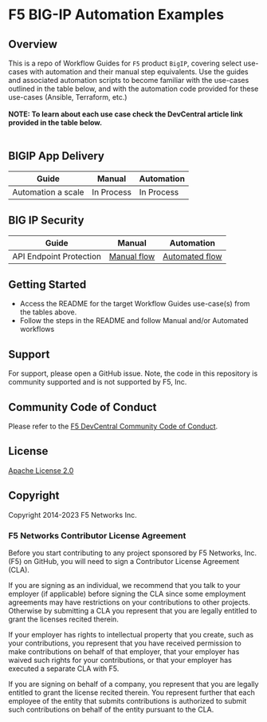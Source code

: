 # F5 BIG-IP Automation Examples

## Overview

This is a repo of Workflow Guides for `F5` product `BigIP`, covering select use-cases with automation and their manual step equivalents. Use the guides and associated automation scripts to become familiar with the use-cases outlined in the table below, and with the automation code provided for these use-cases (Ansible, Terraform, etc.) </br>
</br>
**NOTE: To learn about each use case check the DevCentral article link provided in the table below.** </br>
</br>

## BIGIP App Delivery

| **Guide**                                                | **Manual**                                                                                                                                                                               | **Automation**                                                                                                                                                                                   |
| -------------------------------------------------------- | ---------------------------------------------------------------------------------------------------------------------------------------------------------------------------------------- | ------------------------------------------------------------------------------------------------------------------------------------------------------------------------------------------------ |
  | Automation a scale                                | In Process   | In Process     |
  
## BIG IP Security 

| **Guide**                                                | **Manual**                                                                                                                                                                               | **Automation**                                                                                                                                                                                   |
| -------------------------------------------------------- | ---------------------------------------------------------------------------------------------------------------------------------------------------------------------------------------- | ------------------------------------------------------------------------------------------------------------------------------------------------------------------------------------------------ |
  | API Endpoint Protection                                  | [Manual flow](https://github.com/yoctoserge/bigip_automation_examples/blob/feature/merge-all/bigip/bigip_next/security/operations/open-api-protection/Readme.md#manual-workflow-guide)   | [Automated flow](https://github.com/yoctoserge/bigip_automation_examples/blob/feature/merge-all/bigip/bigip_next/security/operations/open-api-protection/Readme.md#automated-workflow-guide)     |
  

  
## Getting Started

* Access the README for the target Workflow Guides use-case(s) from the tables above.
* Follow the steps in the README and follow Manual and/or Automated workflows


## Support

For support, please open a GitHub issue.  Note, the code in this repository is community supported and is not supported by F5, Inc.  

## Community Code of Conduct

Please refer to the [F5 DevCentral Community Code of Conduct](code_of_conduct.md).

## License

[Apache License 2.0](LICENSE)

## Copyright

Copyright 2014-2023 F5 Networks Inc.

### F5 Networks Contributor License Agreement

Before you start contributing to any project sponsored by F5 Networks, Inc. (F5) on GitHub, you will need to sign a Contributor License Agreement (CLA).

If you are signing as an individual, we recommend that you talk to your employer (if applicable) before signing the CLA since some employment agreements may have restrictions on your contributions to other projects.
Otherwise by submitting a CLA you represent that you are legally entitled to grant the licenses recited therein.

If your employer has rights to intellectual property that you create, such as your contributions, you represent that you have received permission to make contributions on behalf of that employer, that your employer has waived such rights for your contributions, or that your employer has executed a separate CLA with F5.

If you are signing on behalf of a company, you represent that you are legally entitled to grant the license recited therein.
You represent further that each employee of the entity that submits contributions is authorized to submit such contributions on behalf of the entity pursuant to the CLA.
